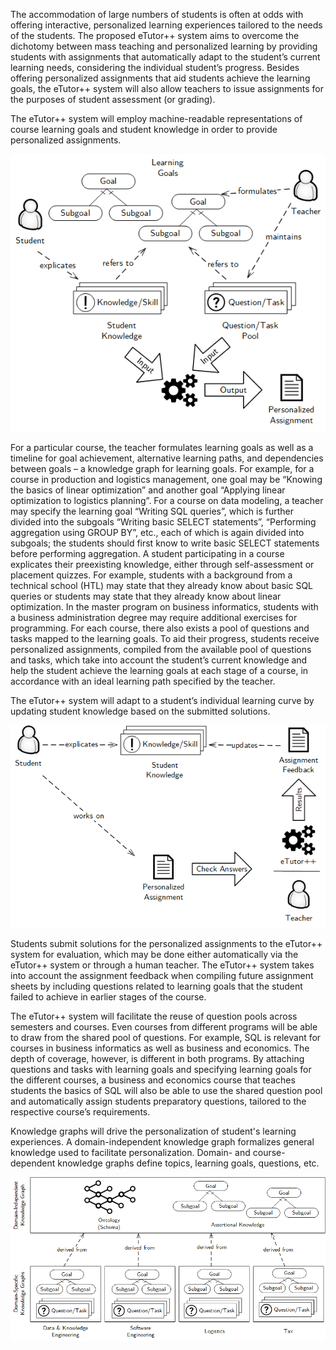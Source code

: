 The accommodation of large numbers of students is often at odds with offering interactive, personalized learning experiences tailored to the needs of the students. The proposed eTutor++ system aims to overcome the dichotomy between mass teaching and personalized learning by providing students with assignments that automatically adapt to the student’s current learning needs, considering the individual student’s progress. Besides offering personalized assignments that aid students achieve the learning goals, the eTutor++ system will also allow teachers to issue assignments for the purposes of student assessment (or grading).

The eTutor++ system will employ machine-readable representations of course learning goals and student knowledge in order to provide personalized assignments. 

![Overview Personalization of assignments](img/overview_personalization.png)

For a particular course, the teacher formulates learning goals as well as a timeline for goal achievement, alternative learning paths, and dependencies between goals – a knowledge graph for learning goals. For example, for a course in production and logistics management, one goal may be “Knowing the basics of linear optimization” and another goal “Applying linear optimization to logistics planning”. For a course on data modeling, a teacher may specify the learning goal “Writing SQL queries”, which is further divided into the subgoals “Writing basic SELECT statements”, “Performing aggregation using GROUP BY”, etc., each of which is again divided into subgoals; the students should first know to write basic SELECT statements before performing aggregation. A student participating in a course explicates their preexisting knowledge, either through self-assessment or placement quizzes. For example, students with a background from a technical school (HTL) may state that they already know about basic SQL queries or students may state that they already know about linear optimization. In the master program on business informatics, students with a business administration degree may require additional exercises for programming. For each course, there also exists a pool of questions and tasks mapped to the learning goals. To aid their progress, students receive personalized assignments, compiled from the available pool of questions and tasks, which take into account the student’s current knowledge and help the student achieve the learning goals at each stage of a course, in accordance with an ideal learning path specified by the teacher.

The eTutor++ system will adapt to a student’s individual learning curve by updating student knowledge based on the submitted solutions. 

![Exercising](img/exercises.png)

Students submit solutions for the personalized assignments to the eTutor++ system for evaluation, which may be done either automatically via the eTutor++ system or through a human teacher. The eTutor++ system takes into account the assignment feedback when compiling future assignment sheets by including questions related to learning goals that the student failed to achieve in earlier stages of the course.

The eTutor++ system will facilitate the reuse of question pools across semesters and courses. Even courses from different programs will be able to draw from the shared pool of questions. For example, SQL is relevant for courses in business informatics as well as business and economics. The depth of coverage, however, is different in both programs. By attaching questions and tasks with learning goals and specifying learning goals for the different courses, a business and economics course that teaches students the basics of SQL will also be able to use the shared question pool and automatically assign students preparatory questions, tailored to the respective course’s requirements.

Knowledge graphs will drive the personalization of student's learning experiences. A domain-independent knowledge graph formalizes general knowledge used to facilitate personalization. Domain- and course-dependent knowledge graphs define topics, learning goals, questions, etc.

![Knowledge Graphs](img/knowledge-graphs.png)
